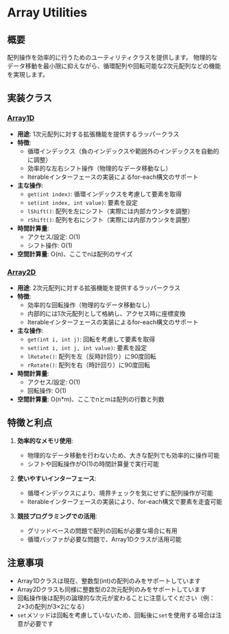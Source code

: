 # Array Utilities

## 概要

配列操作を効率的に行うためのユーティリティクラスを提供します。
物理的なデータ移動を最小限に抑えながら、循環配列や回転可能な2次元配列などの機能を実現します。

## 実装クラス

### [Array1D](./src/Array1D.java)

- **用途**: 1次元配列に対する拡張機能を提供するラッパークラス
- **特徴**:
	- 循環インデックス（負のインデックスや範囲外のインデックスを自動的に調整）
	- 効率的な左右シフト操作（物理的なデータ移動なし）
	- Iterableインターフェースの実装によるfor-each構文のサポート
- **主な操作**:
	- `get(int index)`: 循環インデックスを考慮して要素を取得
	- `set(int index, int value)`: 要素を設定
	- `lShift()`: 配列を左にシフト（実際には内部カウンタを調整）
	- `rShift()`: 配列を右にシフト（実際には内部カウンタを調整）
- **時間計算量**:
	- アクセス/設定: O(1)
	- シフト操作: O(1)
- **空間計算量**: O(n)、ここでnは配列のサイズ

### [Array2D](./src/Array2D.java)

- **用途**: 2次元配列に対する拡張機能を提供するラッパークラス
- **特徴**:
	- 効率的な回転操作（物理的なデータ移動なし）
	- 内部的には1次元配列として格納し、アクセス時に座標変換
	- Iterableインターフェースの実装によるfor-each構文のサポート
- **主な操作**:
	- `get(int i, int j)`: 回転を考慮して要素を取得
	- `set(int i, int j, int value)`: 要素を設定
	- `lRotate()`: 配列を左（反時計回り）に90度回転
	- `rRotate()`: 配列を右（時計回り）に90度回転
- **時間計算量**:
	- アクセス/設定: O(1)
	- 回転操作: O(1)
- **空間計算量**: O(n*m)、ここでnとmは配列の行数と列数

## 特徴と利点

1. **効率的なメモリ使用**:
	- 物理的なデータ移動を行わないため、大きな配列でも効率的に操作可能
	- シフトや回転操作がO(1)の時間計算量で実行可能

2. **使いやすいインターフェース**:
	- 循環インデックスにより、境界チェックを気にせずに配列操作が可能
	- Iterableインターフェースの実装により、for-each構文で要素を走査可能

3. **競技プログラミングでの活用**:
	- グリッドベースの問題で配列の回転が必要な場合に有用
	- 循環バッファが必要な問題で、Array1Dクラスが活用可能

## 注意事項

- Array1Dクラスは現在、整数型(int)の配列のみをサポートしています
- Array2Dクラスも同様に整数型の2次元配列のみをサポートしています
- 回転操作後は配列の論理的な次元が変わることに注意してください（例：2×3の配列が3×2になる）
- `set`メソッドは回転を考慮していないため、回転後に`set`を使用する場合は注意が必要です